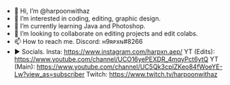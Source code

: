 - 👋 Hi, I’m @harpoonwithaz
- 👀 I’m interested in coding, editing, graphic design.
- 🌱 I’m currently learning Java and Photoshop.
- 💞️ I’m looking to collaborate on editing projects and edit colabs.
- 📫 How to reach me. Discord: ʜ9ʀᴘxɴ#8266 
- ▶️ Socials. 
Insta: https://www.instagram.com/harpxn.aep/ 
YT (Edits): https://www.youtube.com/channel/UCO16yePEXDR_4mqyPct6ytQ
YT (Main): https://www.youtube.com/channel/UC5Qk3cpIZKeo84fWoeYE-Lw?view_as=subscriber
Twitch: https://www.twitch.tv/harpoonwithaz

<!---
harpoonwithaz/harpoonwithaz is a ✨ special ✨ repository because its `README.md` (this file) appears on your GitHub profile.
You can click the Preview link to take a look at your changes.
--->
